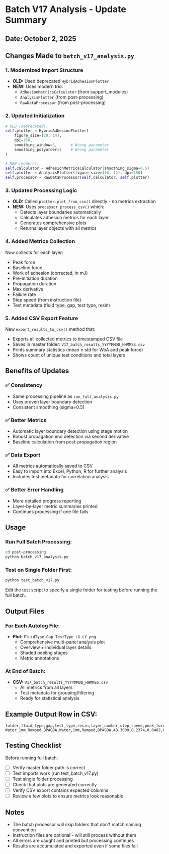 # Batch V17 Analysis - Update Summary

## Date: October 2, 2025

## Changes Made to `batch_v17_analysis.py`

### 1. **Modernized Import Structure**
- **OLD:** Used deprecated `HybridAdhesionPlotter`
- **NEW:** Uses modern trio:
  - `AdhesionMetricsCalculator` (from support_modules)
  - `AnalysisPlotter` (from post-processing)
  - `RawDataProcessor` (from post-processing)

### 2. **Updated Initialization**
```python
# OLD (deprecated):
self.plotter = HybridAdhesionPlotter(
    figure_size=(20, 14),
    dpi=150,
    smoothing_window=3,      # Wrong parameter
    smoothing_polyorder=1    # Wrong parameter
)

# NEW (modern):
self.calculator = AdhesionMetricsCalculator(smoothing_sigma=0.5)
self.plotter = AnalysisPlotter(figure_size=(16, 12), dpi=150)
self.processor = RawDataProcessor(self.calculator, self.plotter)
```

### 3. **Updated Processing Logic**
- **OLD:** Called `plotter.plot_from_csv()` directly - no metrics extraction
- **NEW:** Uses `processor.process_csv()` which:
  - Detects layer boundaries automatically
  - Calculates adhesion metrics for each layer
  - Generates comprehensive plots
  - Returns layer objects with all metrics

### 4. **Added Metrics Collection**
Now collects for each layer:
- Peak force
- Baseline force
- Work of adhesion (corrected, in mJ)
- Pre-initiation duration
- Propagation duration
- Max derivative
- Failure rate
- Step speed (from instruction file)
- Test metadata (fluid type, gap, test type, resin)

### 5. **Added CSV Export Feature**
New `export_results_to_csv()` method that:
- Exports all collected metrics to timestamped CSV file
- Saves in master folder: `V17_batch_results_YYYYMMDD_HHMMSS.csv`
- Prints summary statistics (mean ± std for WoA and peak force)
- Shows count of unique test conditions and total layers

## Benefits of Updates

### ✅ Consistency
- Same processing pipeline as `run_full_analysis.py`
- Uses proven layer boundary detection
- Consistent smoothing (sigma=0.5)

### ✅ Better Metrics
- Automatic layer boundary detection using stage motion
- Robust propagation end detection via second derivative
- Baseline calculation from post-propagation region

### ✅ Data Export
- All metrics automatically saved to CSV
- Easy to import into Excel, Python, R for further analysis
- Includes test metadata for correlation analysis

### ✅ Better Error Handling
- More detailed progress reporting
- Layer-by-layer metric summaries printed
- Continues processing if one file fails

## Usage

### Run Full Batch Processing:
```bash
cd post-processing
python batch_v17_analysis.py
```

### Test on Single Folder First:
```bash
python test_batch_v17.py
```
Edit the test script to specify a single folder for testing before running the full batch.

## Output Files

### For Each Autolog File:
- **Plot:** `FluidType_Gap_TestType_LX-LY.png`
  - Comprehensive multi-panel analysis plot
  - Overview + individual layer details
  - Shaded peeling stages
  - Metric annotations

### At End of Batch:
- **CSV:** `V17_batch_results_YYYYMMDD_HHMMSS.csv`
  - All metrics from all layers
  - Test metadata for grouping/filtering
  - Ready for statistical analysis

## Example Output Row in CSV:
```
folder,fluid_type,gap,test_type,resin,layer_number,step_speed,peak_force,baseline_force,work_of_adhesion_mJ,pre_initiation_duration,propagation_duration,max_derivative,failure_rate
Water_1mm_Ramped_BPAGDA,Water,1mm,Ramped,BPAGDA,48,3000,0.2374,0.0402,0.172,0.960,0.186,0.0,0.0
```

## Testing Checklist

Before running full batch:
- [ ] Verify master folder path is correct
- [ ] Test imports work (run test_batch_v17.py)
- [ ] Test single folder processing
- [ ] Check that plots are generated correctly
- [ ] Verify CSV export contains expected columns
- [ ] Review a few plots to ensure metrics look reasonable

## Notes

- The batch processor will skip folders that don't match naming convention
- Instruction files are optional - will still process without them
- All errors are caught and printed but processing continues
- Results are accumulated and exported even if some files fail
